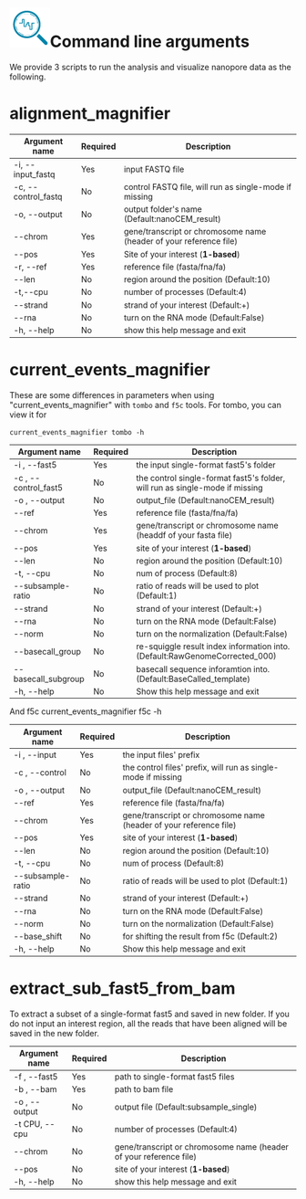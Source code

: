 # ![logo](logo_tiny.png "nanoCEM")Command line arguments
We provide 3  scripts to run the analysis and visualize nanopore data as the following.

alignment_magnifier
=============


| Argument name                       | Required | Description                                     |
|---------------------------------|----------|-------------------------------------------------|
| -i, --input_fastq               | Yes       | input FASTQ file                                |
| -c, --control_fastq             | No       | control FASTQ file, will run as single-mode if missing            |
| -o, --output                    | No       | output folder's name (Default:nanoCEM_result)    |
| --chrom                         | Yes       | gene/transcript or chromosome name (header of your reference file)|
| --pos                           | Yes       | Site of your interest (**1-based**)         |
| -r, --ref                       | Yes       | reference file (fasta/fna/fa)          |
| --len                           | No       | region around the position   (Default:10)|
| -t,--cpu                           | No       | number of processes   (Default:4)          |
| --strand                        | No       | strand of your interest  (Default:+)          |
| --rna                           | No       | turn on the RNA mode (Default:False)       |
| -h, --help                      | No       | show this help message and exit          |

current_events_magnifier 
=============
These are some differences in parameters when using "current_events_magnifier" with `tombo` and `f5c` tools.
For tombo, you can view it for 

    current_events_magnifier tombo -h

|  Argument  name            | Required | Description                                                     |
|---------------------------------|----------|-----------------------------------------------------------------|
| -i , --fast5          | Yes       | the input single-format fast5's folder                            |
| -c , --control_fast5 | No       | the control single-format fast5's folder, will run as single-mode if missing              |
| -o , --output       | No       | output_file (Default:nanoCEM_result)                                                     |
| --ref                        | Yes       |reference file (fasta/fna/fa)          |
| --chrom                    | Yes       | gene/transcript or chromosome name (headdf of your fasta file)               |
| --pos                        | Yes       | site of your interest        (**1-based**)          |
| --len                        | No       | region around the position (Default:10)                          |
| -t, --cpu                | No       | num of process (Default:8)                                       |
| --subsample-ratio | No       |  ratio of reads will be used to plot (Default:1)                 |
| --strand                  | No       | strand of your interest (Default:+)   |
| --rna                           | No       | turn on the RNA mode       (Default:False)                                      |
| --norm                          | No       | turn on the normalization      (Default:False)                  |
| --basecall_group                | No       | re-squiggle result index information into.(Default:RawGenomeCorrected_000)           |
| --basecall_subgroup             | No       | basecall sequence inforamtion into.  (Default:BaseCalled_template) |
| -h, --help                      | No       | Show this help message and exit                                  |

And f5c
    current_events_magnifier f5c -h

|  Argument name            | Required | Description                                                     |
|---------------------------------|----------|-----------------------------------------------------------------|
| -i , --input          | Yes       | the input files' prefix                            |
| -c , --control | No       | the control files' prefix, will run as single-mode if missing           |
| -o , --output       | No       | output_file (Default:nanoCEM_result)               |
| --ref                        | Yes       |reference file (fasta/fna/fa)          |
| --chrom                    | Yes       | gene/transcript or chromosome name (header of your reference file)               |
| --pos                        | Yes       | site of your interest   (**1-based**)          |
| --len                        | No       | region around the position (Default:10)                          |
| -t, --cpu                | No       | num of process (Default:8)                                       |
| --subsample-ratio | No       |  ratio of reads will be used to plot (Default:1)                 |
| --strand                  | No       | strand of your interest (Default:+)   |
| --rna                           | No       | turn on the RNA mode       (Default:False)                                      |
| --norm                          | No       | turn on the normalization      (Default:False)                  |
| --base_shift                          | No       |  for shifting the result from f5c      (Default:2)                  |
| -h, --help                      | No       | Show this help message and exit                                  |

extract_sub_fast5_from_bam
==================
 To extract a subset of a single-format fast5 and saved in new folder.
 If you do not input an interest region, all the reads that have been aligned will be saved in the new folder.

| Argument name| Required | Description                                       |
|-------------------|----------|---------------------------------------------------|
| -f , --fast5  | Yes  | path to single-format fast5 files                           |
| -b , --bam  | Yes    | path to bam file                                  |
| -o , --output  | No  | output file   (Default:subsample_single)        |
| -t CPU, --cpu  | No       | number of processes  (Default:4)    |
| --chrom      | No       | gene/transcript or chromosome name (header of your reference file)|
| --pos          | No       | site of your interest    (**1-based**)         |
| -h, --help        | No       | show this help message and exit                    |